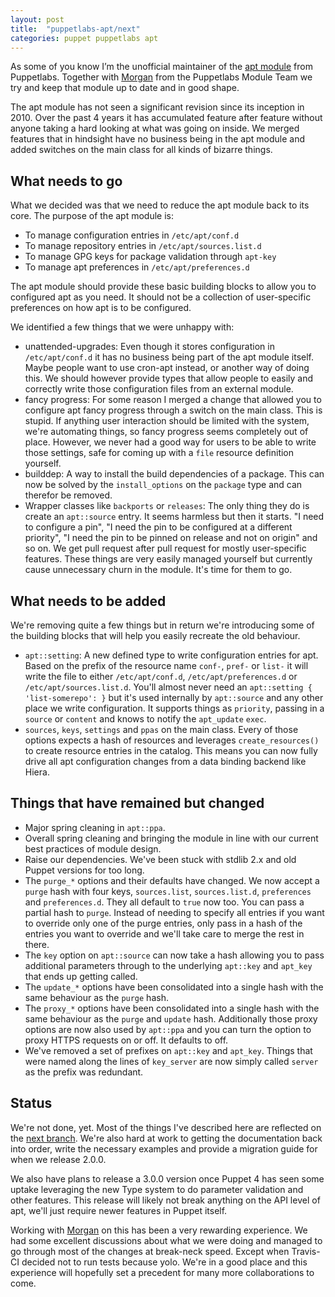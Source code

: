 ```yaml
---
layout: post
title:  "puppetlabs-apt/next"
categories: puppet puppetlabs apt
---
```


As some of you know I’m the unofficial maintainer of the
[apt module](https://github.com/puppetlabs/puppetlabs-apt) from
Puppetlabs. Together with [Morgan](https://github.com/underscorgan)
from the Puppetlabs Module Team we try and keep that module up to date
and in good shape.

The apt module has not seen a significant revision since its inception
in 2010. Over the past 4 years it has accumulated feature after feature
without anyone taking a hard looking at what was going on inside. We
merged features that in hindsight have no business being in the apt
module and added switches on the main class for all kinds of bizarre
things.

## What needs to go

What we decided was that we need to reduce the apt module back to its
core. The purpose of the apt module is:

-   To manage configuration entries in `/etc/apt/conf.d`
-   To manage repository entries in `/etc/apt/sources.list.d`
-   To manage GPG keys for package validation through `apt-key`
-   To manage apt preferences in `/etc/apt/preferences.d`

The apt module should provide these basic building blocks to allow you
to configured apt as you need. It should not be a collection of
user-specific preferences on how apt is to be configured.

We identified a few things that we were unhappy with:

-   unattended-upgrades: Even though it stores configuration in
    `/etc/apt/conf.d` it has no business being part of the apt
    module itself. Maybe people want to use cron-apt instead, or another
    way of doing this. We should however provide types that allow people
    to easily and correctly write those configuration files from an
    external module.
-   fancy progress: For some reason I merged a change that allowed you
    to configure apt fancy progress through a switch on the main class.
    This is stupid. If anything user interaction should be limited with
    the system, we're automating things, so fancy progress seems
    completely out of place. However, we never had a good way for users
    to be able to write those settings, safe for coming up with a `file`
    resource definition yourself.
-   builddep: A way to install the build dependencies of a package. This
    can now be solved by the `install_options` on the `package` type and
    can therefor be removed.
-   Wrapper classes like `backports` or `releases`: The only thing they
    do is create an `apt::source` entry. It seems harmless but then
    it starts. "I need to configure a pin", "I need the pin to be
    configured at a different priority", "I need the pin to be pinned on
    release and not on origin" and so on. We get pull request after pull
    request for mostly user-specific features. These things are very
    easily managed yourself but currently cause unnecessary churn in
    the module. It's time for them to go.

## What needs to be added

We're removing quite a few things but in return we're introducing some
of the building blocks that will help you easily recreate the old
behaviour.

-   `apt::setting`: A new defined type to write configuration entries
    for apt. Based on the prefix of the resource name `conf-`, `pref-`
    or `list-` it will write the file to either `/etc/apt/conf.d`,
    `/etc/apt/preferences.d` or `/etc/apt/sources.list.d`. You'll almost
    never need an `apt::setting { 'list-somerepo': }` but it's used
    internally by `apt::source` and any other place we
    write configuration. It supports things as `priority`, passing in a
    `source` or `content` and knows to notify the `apt_update` `exec`.
-   `sources`, `keys`, `settings` and `ppas` on the main class. Every of
    those options expects a hash of resources and leverages
    `create_resources()` to create resource entries in the catalog. This
    means you can now fully drive all apt configuration changes from a
    data binding backend like Hiera.

## Things that have remained but changed

-   Major spring cleaning in `apt::ppa`.
-   Overall spring cleaning and bringing the module in line with our
    current best practices of module design.
-   Raise our dependencies. We've been stuck with stdlib 2.x and old
    Puppet versions for too long.
-   The `purge_*` options and their defaults have changed. We now accept
    a `purge` hash with four keys, `sources.list`, `sources.list.d`,
    `preferences` and `preferences.d`. They all default to `true`
    now too. You can pass a partial hash to `purge`. Instead of needing
    to specify all entries if you want to override only one of the purge
    entries, only pass in a hash of the entries you want to override and
    we'll take care to merge the rest in there.
-   The `key` option on `apt::source` can now take a hash allowing you
    to pass additional parameters through to the underlying `apt::key`
    and `apt_key` that ends up getting called.
-   The `update_*` options have been consolidated into a single hash
    with the same behaviour as the `purge` hash.
-   The `proxy_*` options have been consolidated into a single hash with
    the same behaviour as the `purge` and `update` hash. Additionally
    those proxy options are now also used by `apt::ppa` and you can turn
    the option to proxy HTTPS requests on or off. It defaults to off.
-   We've removed a set of prefixes on `apt::key` and `apt_key`. Things
    that were named along the lines of `key_server` are now simply
    called `server` as the prefix was redundant.

## Status

We're not done, yet. Most of the things I've described here are
reflected on the
[next branch](https://github.com/puppetlabs/puppetlabs-apt/tree/next).
We're also hard at work to getting the documentation back into order,
write the necessary examples and provide a migration guide for when we
release 2.0.0.

We also have plans to release a 3.0.0 version once Puppet 4 has seen
some uptake leveraging the new Type system to do parameter validation
and other features. This release will likely not break anything on the
API level of apt, we'll just require newer features in Puppet itself.

Working with [Morgan](https://twitter.com/knittynerd) on this has been a
very rewarding experience. We had some excellent discussions about what
we were doing and managed to go through most of the changes at
break-neck speed. Except when Travis-CI decided not to run tests because
yolo. We're in a good place and this experience will hopefully set a
precedent for many more collaborations to come.
